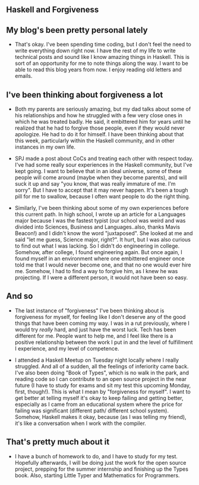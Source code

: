 ## Haskell and Forgiveness

## My blog's been pretty personal lately

- That's okay. I've been spending time coding, but I don't feel the need to write everything
  down right now. I have the rest of my life to write technical posts and sound like I know amazing
  things in Haskell. This is sort of an opportunity for me to note things along the way.
  I want to be able to read this blog years from now. I enjoy reading old letters and emails.
  
## I've been thinking about forgiveness a lot

- Both my parents are seriously amazing, but my dad talks about some of his relationships and how he struggled
  with a few very close ones in which he was treated badly. He said, it embittered him for years until he
  realized that he had to forgive those people, even if they would never apologize. He had to do it for himself.
  I have been thinking about that this week, particularly within the Haskell community, and in other instances
  in my own life. 
  
- SPJ made a post about CoCs and treating each other with respect today. I've had some really sour experiences
  in the Haskell community, but I've kept going. I want to believe that in an ideal universe, some of these 
  people will come around (maybe when they become parents), and will suck it up and say "you know, that was 
  really immature of me. I'm sorry". But I have to accept that it may never happen. It's been a tough pill for
  me to swallow, because I often want people to do the right thing. 
  
- Similarly, I've been thinking about some of my own experiences before this current path. In high school, I 
  wrote up an article for a Languages major because I was the fastest typist (our school was weird and was divided into Sciences, Business and 
  Languages..also, thanks Mavis Beacon!) and I didn't know the word "juxtaposed". She looked at me and said "let me guess, Science major, right?".
  It hurt, but I was also curious to find out what I was lacking. So I didn't do engineering in college. 
  Somehow, after college, I found engineering again. But once again, I found myself in an environment where one
  embittered engineer once told me that I would never become one, and that no one would ever hire me. Somehow,
  I had to find a way to forgive him, as I knew he was projecting. If I were a different person, it would not 
  have been so easy.
  
## And so

- The last instance of "forgiveness" I've been thinking about is forgiveness for myself, for feeling like I don't
  deserve any of the good things that have been coming my way. I was in a rut previously, where I would try 
  *really* hard, and just have the worst luck. Tech has been different for me. People want to help me, and I feel
  like there is a positive relationship between the work I put in and the level of fulfillment I experience, and 
  my level of competence. 

- I attended a Haskell Meetup on Tuesday night locally where I really struggled. And all of a sudden, all the 
  feelings of inferiority came back. I've also been doing "Book of Types", which is no walk in the park, and reading
  code so I can contribute to an open source project in the near future (I have to study for exams and sit my test
  this upcoming Monday, first, though!). This is what I mean by "forgiveness for myself". I want to get better 
  at telling myself it's okay to keep failing and getting better, especially as I came from an educational system
  where the price for failing was significant (different path/ different school system). Somehow, Haskell makes it okay,
  because (as I was telling my friend), it's like a conversation when I work with the compiler. 
  
## That's pretty much about it

- I have a bunch of homework to do, and I have to study for my test. Hopefully afterwards, I will be doing just 
  the work for the open source project, prepping for the summer internship and finishing up the Types book.
  Also, starting Little Typer and Mathematics for Programmers.
  
  
